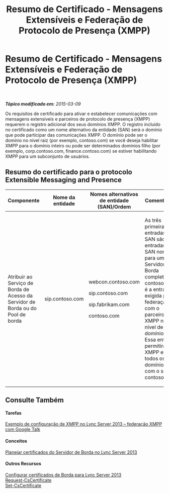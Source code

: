﻿---
title: Resumo de Certificado - Mensagens Extensíveis e Federação de Protocolo de Presença (XMPP)
TOCTitle: Resumo de Certificado - Mensagens Extensíveis e Federação de Protocolo de Presença (XMPP)
ms:assetid: b059a34e-99df-40af-91fe-fe2aa52841f6
ms:mtpsurl: https://technet.microsoft.com/pt-br/library/JJ618374(v=OCS.15)
ms:contentKeyID: 49307831
ms.date: 05/19/2016
mtps_version: v=OCS.15
ms.translationtype: HT
---

# Resumo de Certificado - Mensagens Extensíveis e Federação de Protocolo de Presença (XMPP)

 

_**Tópico modificado em:** 2015-03-09_

Os requisitos de certificado para ativar e estabelecer comunicações com mensagens extensíveis e parceiros de protocolo de presença (XMPP) requerem o registro adicional dos seus domínios XMPP. O registro incluído no certificado como um nome alternativo da entidade (SAN) será o domínio que pode participar das comunicações XMPP. O domínio pode ser o domínio no nível raiz (por exemplo, contoso.com) se você deseja habilitar XMPP para o domínio inteiro ou pode ser determinados domínios filho (por exemplo, corp.contoso.com, finance.contoso.com) se estiver habilitando XMPP para um subconjunto de usuários.

## Resumo do certificado para o protocolo Extensible Messaging and Presence


<table>
<colgroup>
<col style="width: 25%" />
<col style="width: 25%" />
<col style="width: 25%" />
<col style="width: 25%" />
</colgroup>
<thead>
<tr class="header">
<th>Componente</th>
<th>Nome da entidade</th>
<th>Nomes alternativos de entidade (SAN)/Ordem</th>
<th>Comentários</th>
</tr>
</thead>
<tbody>
<tr class="odd">
<td><p>Atribuir ao Serviço de Borda de Acesso da Servidor de Borda ou do Pool de borda</p></td>
<td><p>sip.contoso.com</p></td>
<td><p>webcon.contoso.com</p>
<p>sip.contoso.com</p>
<p>sip.fabrikam.com</p>
<p>contoso.com</p></td>
<td><p>As três primeiras entradas SAN são as entradas SAN normais para um Servidor de Borda completo. A contoso.com é a entrada exigida para federação com o parceiro XMPP no nível de domínio raiz. Essa entrada permitirá XMPP em todos os domínios com o sufixo contoso.com.</p></td>
</tr>
</tbody>
</table>


## Consulte Também

#### Tarefas

[Exemplo de configuração de XMPP no Lync Server 2013 – federação XMPP com Google Talk](lync-server-2013-example-xmpp-configuration-–-xmpp-federation-with-google-talk.md)  

#### Conceitos

[Planejar certificados do Servidor de Borda no Lync Server 2013](lync-server-2013-plan-for-edge-server-certificates.md)  

#### Outros Recursos

[Configurar certificados de Borda para Lync Server 2013](lync-server-2013-set-up-edge-certificates.md)  
[Request-CsCertificate](https://docs.microsoft.com/en-us/powershell/module/skype/Request-CsCertificate)  
[Set-CsCertificate](set-cscertificate.md)

